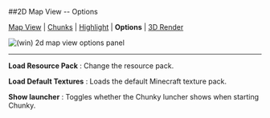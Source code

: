 ##2D Map View -- Options

[Map View][0] | [Chunks][1] | [Highlight][2] | **Options** | [3D Render][4]

[0]:2d_map_view_map-view.html
[1]:2d_map_view_chunks.html
[2]:2d_map_view_highlight.html
[3]:2d_map_view_options.html
[4]:2d_map_view_3d-render.html

![(win) 2d map view options panel](2d_map_view_options.png)  

----  

**Load Resource Pack**
:   Change the resource pack.

**Load Default Textures**
:   Loads the default Minecraft texture pack.  

**Show launcher**
:   Toggles whether the Chunky luncher shows when starting Chunky.